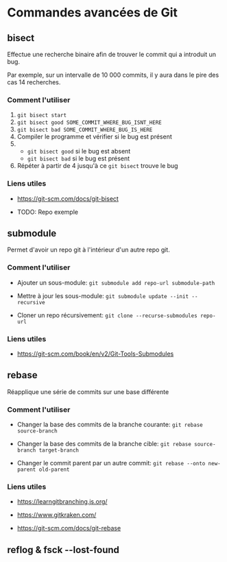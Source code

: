 # Commandes avancées de Git

## bisect

Effectue une recherche binaire afin de trouver le commit qui a introduit un bug.

Par exemple, sur un intervalle de 10 000 commits, il y aura dans le pire des cas 14 recherches.

### Comment l'utiliser

1. `git bisect start`
2. `git bisect good SOME_COMMIT_WHERE_BUG_ISNT_HERE`
3. `git bisect bad SOME_COMMIT_WHERE_BUG_IS_HERE`
4. Compiler le programme et vérifier si le bug est présent
5. - `git bisect good` si le bug est absent
    - `git bisect bad` si le bug est présent
6. Répéter à partir de 4 jusqu'à ce `git bisect` trouve le bug

### Liens utiles

- <https://git-scm.com/docs/git-bisect>

- TODO: Repo exemple

## submodule

Permet d'avoir un repo git à l'intérieur d'un autre repo git.

### Comment l'utiliser

- Ajouter un sous-module: `git submodule add repo-url submodule-path`

- Mettre à jour les sous-module: `git submodule update --init --recursive`

- Cloner un repo récursivement: `git clone --recurse-submodules repo-url`

### Liens utiles

- <https://git-scm.com/book/en/v2/Git-Tools-Submodules>

## rebase

Réapplique une série de commits sur une base différente

### Comment l'utiliser

- Changer la base des commits de la branche courante: `git rebase source-branch`

- Changer la base des commits de la branche cible: `git rebase source-branch target-branch`

- Changer le commit parent par un autre commit: `git rebase --onto new-parent old-parent`

### Liens utiles

- <https://learngitbranching.js.org/>

- <https://www.gitkraken.com/>

- <https://git-scm.com/docs/git-rebase>

## reflog & fsck --lost-found
